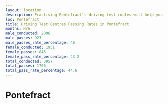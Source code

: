 ```yaml
---
layout: location
description: Practising Pontefract's driving test routes will help you become more confident in your gear-changing abilities.
loc: Pontefract
title: Driving Test Centres Passing Rates in Pontefract
months: N/A
male_conducted: 2006
male_passes: 923
male_passes_rate_percentage: 46
female_conducted: 1951
female_passes: 843
female_pass_rate_percentage: 43.2
total_conducted: 3957
total_passes: 1766
total_pass_rate_percentage: 44.6
---
```


# Pontefract
